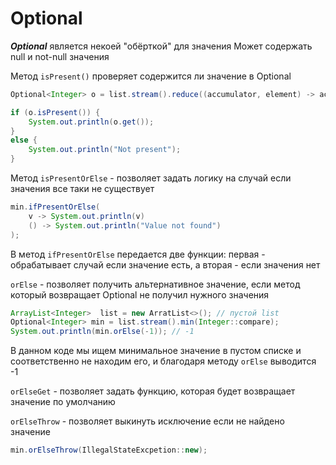 # Optional

***Optional*** является некоей "обёрткой" для значения
Может содержать null и not-null значения

Метод `isPresent()` проверяет содержится ли значение в Optional

```java
Optional<Integer> o = list.stream().reduce((accumulator, element) -> accumulator*element);

if (o.isPresent()) {
	System.out.println(o.get());
}
else {
	System.out.println("Not present");
}
```


Метод `isPresentOrElse` - позволяет задать логику на случай если значения все таки не существует

```java
min.ifPresentOrElse(
	v -> System.out.println(v)
	() -> System.out.println("Value not found")
);
```
В метод `ifPresentOrElse` передается две функции: первая - обрабатывает случай если значение есть, а вторая - если значения нет


`orElse` - позволяет получить альтернативное значение, если метод который возвращает Optional не получил нужного значения
```java
ArrayList<Integer>  list = new ArratList<>(); // пустой list
Optional<Integer> min = list.stream().min(Integer::compare);
System.out.println(min.orElse(-1)); // -1
```
В данном коде мы ищем минимальное значение в пустом списке и соответственно не находим его, и благодаря методу `orElse` выводится -1

`orElseGet` - позволяет задать функцию, которая будет возвращает значение по умолчанию

`orElseThrow` - позволяет выкинуть исключение если не найдено значение
```java
min.orElseThrow(IllegalStateExcpetion::new);
```